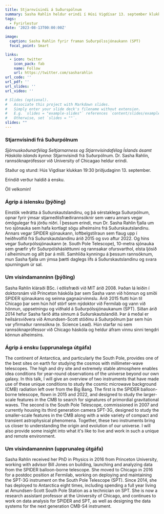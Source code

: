 ```yaml
---
title: Stjarnvísindi á Suðurspólnum
summary: Sasha Rahlin heldur erindi í Húsi Vigdísar 13. september klukkan 19:30
tags:
  - Fyrirlestur
date: '2023-08-13T00:00:00Z'

image:
  caption: Sasha Rahlin fyrir framan Suðurpólssjónaukann (SPT)
  focal_point: Smart

links:
  - icon: twitter
    icon_pack: fab
    name: Follow
    url: https://twitter.com/sasharahlin
url_code: ''
url_pdf: ''
url_slides: ''
url_video: ''

# Slides (optional).
#   Associate this project with Markdown slides.
#   Simply enter your slide deck's filename without extension.
#   E.g. `slides = "example-slides"` references `content/slides/example-slides.md`.
#   Otherwise, set `slides = ""`.
slides: ""
---
```


### Stjarnvísindi frá Suðurpólnum

_Sjörnuskoðunarfélag Seltjarnarness og Stjarnvísindafélag Íslands ásamt Háskóla íslands kynna:_
Stjarnvísindi frá Suðurpólnum. Dr. Sasha Rahlin, rannsóknaprófessor við University of Chicagao heldur erindi.

Staður og stund: Hús Vigdísar klukkan 19:30 þriðjudaginn 13. september.

Erindið verður haldið á ensku.

Öll velkomin!

### Ágrip á íslensku (þýðing)

Einstök veðrátta á Suðurskautslandinu, og þá sérstaklega Suðurpólnum, opnar fyrir ýmsar stjarneðlisfræðirannsóknir sem væru annars vegar ómögulegar frá jörðu niðri. Í þessum erindi, mun Dr. Sasha Rahlin fjalla um tvo sjónauka sem hafa kortlagt sögu alheimsins frá Suðurskautslandinu. Annars vegar SPIDER sjónaukann, loftbelgstilraun sem flaug upp í heiðhvolfið frá Suðurskautslandinu árið 2015 og svo aftur 2022. Og hins vegar Suðurpólssjónaukann (e. South Pole Telescope), 10-metra sjónauka sem gnæfir yfir Suðurpólshásléttunni og rannsakar ofursvarthol, elsta ljósið í alheiminum og allt þar á milli. Samhliða kynningu á þessum rannsóknum, mun Sasha fjalla um ýmsa þætti daglegs lífs á Suðurskautslandinu og svara spurningum úr sal.

### Um vísindamanninn (þýðing)

Sasha Rahlin kláraði BSc. í eðlisfræði við MIT árið 2008. Þaðan lá leiðin í doktorsnám við Princeton háskóla þar sem Sasha vann við hönnun og smíði SPIDER sjónaukans og seinna gagnaúrvinnslu. Árið 2015 flutti hún til Chicago þar sem hún hóf störf sem nýdoktor við Fermilab og vann við hönnun, uppsetningu og viðhald á Suðurpólssjónaukanum (SPT). Síðan árið 2014 hefur Sasha farið átta sinnum á Suðurskautslandið. Þar á meðal er heilsársviðvera við Amundsen-Scott stöðinu á Suðurpólnum þar sem hún var yfirmaður rannsókna (e. Science Lead). Hún starfar nú sem rannsóknaprófessor við Chicago háskóla og heldur áfram vinnu sinni tengdri könnun alheimsins.

### Ágrip á ensku (upprunalega útgáfa)

The continent of Antarctica, and particularly the South Pole, provides one of the best sites on earth for studying the cosmos with millimeter-wave telescopes. The high and dry site and extremely stable atmosphere enables idea conditions for year-round observations of the universe beyond our own galaxy. In this talk, I will give an overview of two instruments that have made use of these unique conditions to study the cosmic microwave background (CMB) radiation left over from the Big Bang. The first is the SPIDER balloon-borne telescope, flown in 2015 and 2022, and designed to study the larger-scale features in the CMB to search for signatures of primordial gravitational waves. The second is the South Pole Telescope, commissioned in 2007 and currently housing its third generation camera SPT-3G, designed to study the smaller-scale features in the CMB along with a wide variety of compact and transient astrophysical phenomena. Together, these two instruments bring us closer to understanding the origin and evolution of our universe. I will also provide some insight into what it's like to live and work in such a unique and remote environment.

### Um vísindamanninn (upprunaleg útgáfa)

Sasha Rahlin received her PhD in Physics in 2016 from Princeton University, working with advisor Bill Jones on building, launching and analyzing data from the SPIDER balloon-borne telescope. She moved to Chicago in 2016 for a postdoc position at Fermilab, working on deploying and maintaining the SPT-3G instrument on the South Pole Telescope (SPT). Since 2014, she has deployed to Antarctica eight times, including spending a full year living at Amundsen-Scott South Pole Station as a technician on SPT. She is now a research assistant professor at the University of Chicago, and continues to work on data analysis for SPIDER and SPT, as well as designing the data systems for the next generation CMB-S4 instrument.
